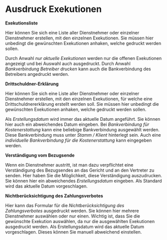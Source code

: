 # Ausdruck Exekutionen

**Exekutionsliste**

Hier können Sie sich eine Liste aller Dienstnehmer oder einzelner Dienstnehmer erstellen, mit den einzelnen Exekutionen. Sie müssen hier unbedingt die gewünschten Exekutionen anhaken, welche gedruckt werden sollen.

Durch Anwahl *nur aktuelle Exekutionen* werden nur die offenen Exekutionen angezeigt und bei Auswahl auch ausgedruckt. Durch Anwahl *Bankverbindung Betreiber drucken* kann auch die Bankverbindung des Betreibers angedruckt werden.

**Drittschuldner-Erklärung**

Hier können Sie sich eine Liste aller Dienstnehmer oder einzelner Dienstnehmer erstellen, mit den einzelnen Exekutionen, für welche eine Drittschuldnererklärung erstellt werden soll. Sie müssen hier unbedingt die gewünschten Exekutionen anhaken, welche gedruckt werden sollen.

Als *Erstellungsdatum* wird immer das aktuelle Datum angeführt. Sie können hier auch ein abweichendes Datum eingeben. Bei *Bankverbindung für Kostenerstattung* kann eine beliebige Bankverbindung ausgewählt werden. Diese Bankverbindung muss unter *Stamm / Klient* hinterlegt sein. Auch eine *individuelle Bankverbindung für die Kostenerstattung* kann eingegeben werden.

**Verständigung vom Bezugsende**

Wenn ein Dienstnehmer austritt, ist man dazu verpflichtet eine Verständigung des Bezugsendes an das Gericht und an den Vertreter zu senden. Hier haben Sie die Möglichkeit, diese Verständigung auszudrucken. Sie können hier ein abweichendes *Erstellungsdatum* eingeben. Als Standard wird das aktuelle Datum vorgeschlagen.

**Nichtberücksichtigung des Zahlungsverbotes**

Hier kann das Formular für die *Nichtberücksichtigung des Zahlungsverbotes* ausgedruckt werden. Sie können hier mehrere Dienstnehmer auswählen oder nur einen. Wichtig ist, dass Sie die gewünschte Exekution auswählen, da nur die ausgewählten Exekutionen ausgedruckt werden. Als Erstellungsdatum wird das aktuelle Datum vorgeschlagen. Dieses können Sie manuell abweichend einstellen.
